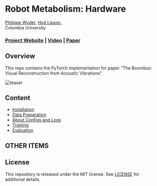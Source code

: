 # Robot Metabolism: Hardware

[Philippe Wyder](http://philippewyder.com/),
[Hod Lipson](https://www.hodlipson.com/),
<br>
Columbia University
<br>

### [Project Website](https://boombox.cs.columbia.edu/) | [Video](https://www.youtube.com/watch?v=fZn-PIlrxRc) | [Paper](http://arxiv.org/abs/2105.08052)

## Overview
This repo contains the PyTorch implementation for paper "The Boombox: Visual Reconstruction from Acoustic Vibrations".

![teaser](figures/image.gif)

## Content

- [Installation](#installation)
- [Data Preparation](#data-preparation)
- [About Configs and Logs](#about-configs-and-logs)
- [Training](#training)
- [Evaluation](#evaluation)

## OTHER ITEMS


## License

This repository is released under the MIT license. See [LICENSE](LICENSE) for additional details.

